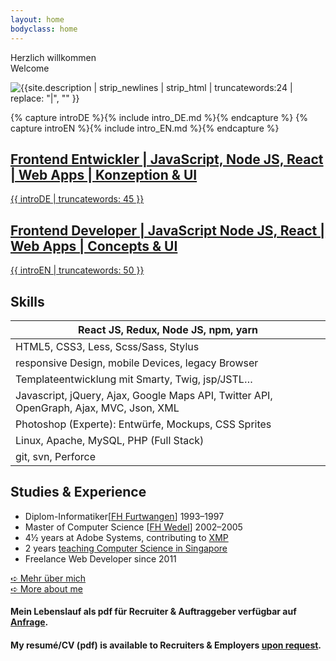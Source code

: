 ```yaml
---
layout: home
bodyclass: home
---
```


<div class='multi-col'>
    <div class='col h1 center zbounce1'>Herzlich willkommen</div>
    <div class='col h1 center zdrop1 middle'>Welcome</div>
</div>


![{{site.description | strip_newlines | strip_html | truncatewords:24 | replace: "|", "" }}]({{site.static}}/img/frank-nocke/frank-nocke-portrait-ballon.jpg)

{% capture introDE %}{% include intro_DE.md %}{% endcapture %}
{% capture introEN %}{% include intro_EN.md %}{% endcapture %}

<section class='multi-col bilingual'>
    <a lang='de' href='{% link _pages/about_DE.md %}' class='col plain'>
        <h1 class='h2'>Frontend Entwickler | JavaScript, Node JS, React | Web Apps | Konzeption & UI</h1>
        <span markdown='1'>
            {{ introDE | truncatewords: 45 }}
        </span>
    </a>
    <a lang='de' href='{% link _pages/about_EN.md %}' class='col plain'>
        <h2>Frontend Developer | JavaScript Node JS, React | Web Apps | Concepts & UI</h2>
        <span markdown='1'>
            {{ introEN | truncatewords: 50 }}
        </span>
    </a>

</section>

## Skills

| React JS, Redux, Node JS, npm, yarn |
| --- |
| HTML5, CSS3, Less, Scss/Sass, Stylus |
| responsive Design, mobile Devices, legacy Browser |
| Templateentwicklung mit Smarty, Twig, jsp/JSTL… |
| Javascript, jQuery, Ajax, Google Maps API, Twitter API, OpenGraph, Ajax, MVC, Json, XML |
| Photoshop (Experte): Entwürfe, Mockups, CSS Sprites |
| Linux, Apache, MySQL, PHP (Full Stack) |
| git, svn, Perforce |

## Studies &amp; Experience

* Diplom-Informatiker[[FH Furtwangen](https://www.hs-furtwangen.de/studierende/fakultaeten/digitale-medien/medieninformatik-bsc.html)] 1993–1997
* Master of Computer Science [[FH Wedel](http://www.fh-wedel.de/)] 2002–2005
* 4½ years at Adobe Systems, contributing to [XMP](http://www.adobe.com/products/xmp.html)
* 2 years [teaching Computer Science in Singapore](http://www.np.edu.sg/ict/Pages/default.aspx)
* Freelance Web Developer since 2011

<div class='multi-col'>
    <div class='col h1 center zbounce1'>
        <a href='{% link _pages/about_DE.md %}' class='button button-cta'>➪ Mehr über mich</a>
    </div>
    <div class='col h1 center zdrop1'>
        <a href='{% link _pages/about_EN.md %}' class='button button-cta'>➪ More about me</a>
    </div>
</div>

<h4 class='center tpad20'>Mein Lebenslauf als pdf für Recruiter & Auftraggeber verfügbar auf <a href='/contact/'>Anfrage</a>.</h4>
<h4 class='center tpad10'>My resumé/CV (pdf) is available to Recruiters & Employers <a href='/contact/'>upon request</a>.</h4>
